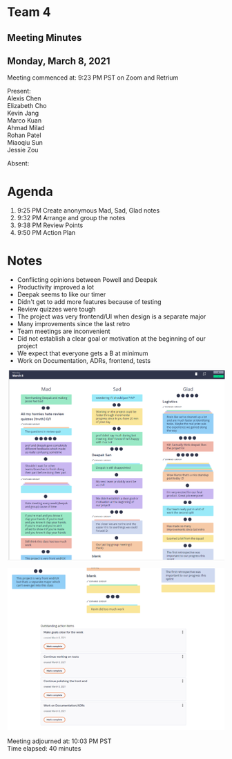 # Team 4
## Meeting Minutes
## Monday, March 8, 2021

Meeting commenced at: 9:23 PM PST on Zoom and Retrium

Present:  
Alexis Chen  
Elizabeth Cho  
Kevin Jang  
Marco Kuan  
Ahmad Milad  
Rohan Patel  
Miaoqiu Sun  
Jessie Zou  

Absent:  

# Agenda
1. 9:25 PM Create anonymous Mad, Sad, Glad notes
2. 9:32 PM Arrange and group the notes
3. 9:38 PM Review Points
4. 9:50 PM Action Plan

# Notes
- Conflicting opinions between Powell and Deepak 
- Productivity improved a lot 
- Deepak seems to like our timer
- Didn't get to add more features because of testing
- Review quizzes were tough
- The project was very frontend/UI when design is a separate major
- Many improvements since the last retro
- Team meetings are inconvenient
- Did not establish a clear goal or motivation at the beginning of our project
- We expect that everyone gets a B at minimum
- Work on Documentation, ADRs, frontend, tests

![Retrospective Voting](../misc/030821-retrospective-2-voting.png)

![Retrospective Action Points](../misc/030821-retrospective-2-action-points.png)

Meeting adjourned at: 10:03 PM PST  
Time elapsed: 40 minutes
